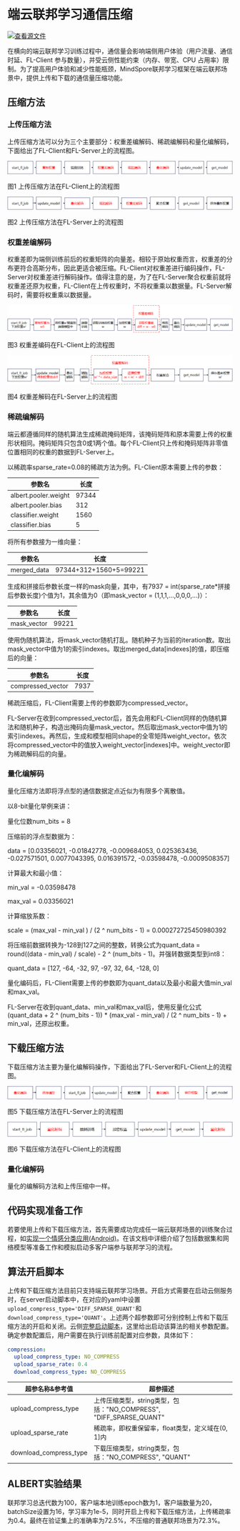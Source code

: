 # 端云联邦学习通信压缩

[![查看源文件](https://mindspore-website.obs.cn-north-4.myhuaweicloud.com/website-images/master/resource/_static/logo_source.svg)](https://gitee.com/mindspore/docs/blob/master/docs/federated/docs/source_zh_cn/communication_compression.md)

在横向的端云联邦学习训练过程中，通信量会影响端侧用户体验（用户流量、通信时延、FL-Client 参与数量），并受云侧性能约束（内存、带宽、CPU 占用率）限制。为了提高用户体验和减少性能瓶颈，MindSpore联邦学习框架在端云联邦场景中，提供上传和下载的通信量压缩功能。

## 压缩方法

### 上传压缩方法

上传压缩方法可以分为三个主要部分：权重差编解码、稀疏编解码和量化编解码，下面给出了FL-Client和FL-Server上的流程图。

![上传压缩client执行顺序](./images/upload_compression_client.png)

图1 上传压缩方法在FL-Client上的流程图

![上传压缩server执行顺序](./images/upload_compression_server.png)

图2 上传压缩方法在FL-Server上的流程图

### 权重差编解码

权重差即为端侧训练前后的权重矩阵的向量差。相较于原始权重而言，权重差的分布更符合高斯分布，因此更适合被压缩。FL-Client对权重差进行编码操作，FL-Server对权重差进行解码操作。值得注意的是，为了在FL-Server聚合权重前就将权重差还原为权重，FL-Client在上传权重时，不将权重乘以数据量。FL-Server解码时，需要将权重乘以数据量。

![权重差编码](./images/weight_diff_encode.png)

图3 权重差编码在FL-Client上的流程图

![权重差解码](./images/weight_diff_decode.png)

图4 权重差解码在FL-Server上的流程图

### 稀疏编解码

端云都遵循同样的随机算法生成稀疏掩码矩阵，该掩码矩阵和原本需要上传的权重形状相同。掩码矩阵只包含0或1两个值。每个FL-Client只上传和掩码矩阵非零值位置相同的权重的数据到FL-Server上。

以稀疏率sparse_rate=0.08的稀疏方法为例。FL-Client原本需要上传的参数：

| 参数名               | 长度  |
| -------------------- | ----- |
| albert.pooler.weight | 97344 |
| albert.pooler.bias   | 312   |
| classifier.weight    | 1560  |
| classifier.bias      | 5     |

将所有参数接为一维向量：

| 参数名      | 长度                   |
| ----------- | ---------------------- |
| merged_data | 97344+312+1560+5=99221 |

生成和拼接后参数长度一样的mask向量，其中，有7937 = int(sparse_rate*拼接后参数长度)个值为1，其余值为0（即mask_vector = (1,1,1,...,0,0,0,...)）：

| 参数名      | 长度  |
| ----------- | ----- |
| mask_vector | 99221 |

使用伪随机算法，将mask_vector随机打乱。随机种子为当前的iteration数。取出mask_vector中值为1的索引indexes。取出merged_data[indexes]的值，即压缩后的向量：

| 参数名            | 长度 |
| ----------------- | ---- |
| compressed_vector | 7937 |

稀疏压缩后，FL-Client需要上传的参数即为compressed_vector。

FL-Server在收到compressed_vector后，首先会用和FL-Client同样的伪随机算法和随机种子，构造出掩码向量mask_vector。然后取出mask_vector中值为1的索引indexes。再然后，生成和模型相同shape的全零矩阵weight_vector。依次将compressed_vector中的值放入weight_vector[indexes]中。weight_vector即为稀疏解码后的向量。

### 量化编解码

量化压缩方法即将浮点型的通信数据定点近似为有限多个离散值。

以8-bit量化举例来讲：

量化位数num_bits = 8

压缩前的浮点型数据为：

data = [0.03356021, -0.01842778, -0.009684053, 0.025363436, -0.027571501, 0.0077043395, 0.016391572, -0.03598478,  -0.0009508357]

计算最大和最小值：

min_val = -0.03598478

max_val = 0.03356021

计算缩放系数：

scale = (max_val - min_val ) / (2 ^ num_bits - 1) = 0.000272725450980392

将压缩前数据转换为-128到127之间的整数，转换公式为quant_data = round((data - min_val) / scale) - 2 ^ (num_bits - 1)。并强转数据类型到int8：

quant_data = [127, -64, -32, 97, -97, 32, 64, -128, 0]

量化编码后，FL-Client需要上传的参数即为quant_data以及最小和最大值min_val和max_val。

FL-Server在收到quant_data、min_val和max_val后，使用反量化公式(quant_data + 2 ^ (num_bits - 1)) * (max_val - min_val) / (2 ^ num_bits - 1) + min_val，还原出权重。

## 下载压缩方法

下载压缩方法主要为量化编解码操作，下面给出了FL-Server和FL-Client上的流程图。

![下载压缩server执行顺序](./images/download_compression_server.png)

图5 下载压缩方法在FL-Server上的流程图

![下载压缩client执行顺序](./images/download_compression_client.png)

图6 下载压缩方法在FL-Client上的流程图

### 量化编解码

量化的编解码方法和上传压缩中一样。

## 代码实现准备工作

若要使用上传和下载压缩方法，首先需要成功完成任一端云联邦场景的训练聚合过程，如[实现一个情感分类应用(Android)](https://www.mindspore.cn/federated/docs/zh-CN/master/sentiment_classification_application.html)。在该文档中详细介绍了包括数据集和网络模型等准备工作和模拟启动多客户端参与联邦学习的流程。

## 算法开启脚本

上传和下载压缩方法目前只支持端云联邦学习场景。开启方式需要在启动云侧服务时，在server启动脚本中，在对应的yaml中设置`upload_compress_type='DIFF_SPARSE_QUANT'`和`download_compress_type='QUANT'`。上述两个超参数即可分别控制上传和下载压缩方法的开启和关闭。云侧[完整启动脚本](https://gitee.com/mindspore/federated/tree/master/tests/st/cross_device_cloud/)，这里给出启动该算法的相关参数配置。确定参数配置后，用户需要在执行训练前配置对应参数，具体如下：

```yaml
compression:
  upload_compress_type: NO_COMPRESS
  upload_sparse_rate: 0.4
  download_compress_type: NO_COMPRESS
```

| 超参名称&参考值        | 超参描述                                                     |
| ---------------------- | ------------------------------------------------------------ |
| upload_compress_type   | 上传压缩类型，string类型，包括："NO_COMPRESS",   "DIFF_SPARSE_QUANT" |
| upload_sparse_rate     | 稀疏率，即权重保留率，float类型，定义域在(0, 1]内            |
| download_compress_type | 下载压缩类型，string类型，包括："NO_COMPRESS", "QUANT"       |

## ALBERT实验结果

联邦学习总迭代数为100，客户端本地训练epoch数为1，客户端数量为20，batchSize设置为16，学习率为1e-5，同时开启上传和下载压缩方法，上传稀疏率为0.4。最终在验证集上的准确率为72.5%，不压缩的普通联邦场景为72.3%。